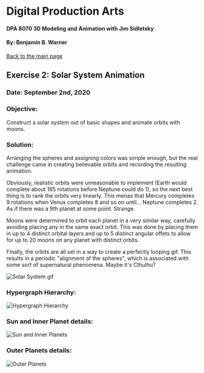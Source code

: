 # Digital Production Arts
#### DPA 8070 3D Modeling and Animation with Jim Sidletsky
#### By: Benjamin B. Warner

[Back to the main page](https://benwarnerdigitalarts.github.io/3Dworks/)

## Exercise 2: Solar System Animation
### Date: September 2nd, 2020

### Objective:
Construct a solar system out of basic shapes and animate orbits with moons.

### Solution:
Arranging the spheres and assigning colors was simple enough, but the real challenge came in creating believable orbits and recording the resulting animation.

Obviously, realistic orbits were unreasonable to implement (Earth would complete about 165 rotations before Neptune could do 1), so the next best thing is to rank the orbits very linearly.  This menas that Mercury completes 9 rotations when Venus completes 8 and so on until... Neptune completes 2. As if there was a 9th planet at some point.  Strange.

Moons were determined to orbit each planet in a very similar way, carefully avoiding placing any in the same exact orbit.  This was done by placing them in up to 4 distinct orbital layers and up to 5 distinct angular offets to allow for up to 20 moons on any planet with distinct orbits.

Finally, the orbits are all set in a way to create a perfectly looping gif.  This results in a periodic "alignment of the spheres", which is associated with some sort of supernatural phenomena.  Maybe it's Cthulhu?

![Solar System gif](https://benwarnerdigitalarts.github.io/3Dworks/dpa8070/solarSystem/images/solarSystem.gif)

### Hypergraph Hierarchy:
![Hypergraph Hierarchy](https://benwarnerdigitalarts.github.io/3Dworks/dpa8070/solarSystem/images/hyperHierarchy.JPG)

### Sun and Inner Planet details:
![Sun and Inner Planets](https://benwarnerdigitalarts.github.io/3Dworks/dpa8070/solarSystem/images/sunAndInnerPlanets.JPG)

### Outer Planets details:
![Outer Planets](https://benwarnerdigitalarts.github.io/3Dworks/dpa8070/solarSystem/images/outerPlanets.JPG)
